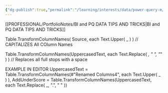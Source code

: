 ```yaml
---
{"dg-publish":true,"permalink":"/learning/interests/data/power-query-m/uppercase-and-underscore-column-names/","tags":["Power_query","Data"],"noteIcon":""}
---
```


[[PROFESSIONAL/PortfolioNotes/BI and PQ DATA TIPS AND TRICKS\|BI and PQ DATA TIPS AND TRICKS]]

Table.TransformColumnNames( Source, each Text.Upper( _ ) )
// CAPITALIZES All COlumn Names

Table.TransformColumnNames(UppercasedText, each Text.Replace( _, " ", "_" ) )
// Replaces all full stops with a space

EXAMPLE IN EDITOR
UppercasedText = Table.TransformColumnNames(#"Renamed Columns4", each Text.Upper( _ ) ),
    AddUnderScore = Table.TransformColumnNames(UppercasedText, each Text.Replace( _, ".", " " ))